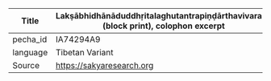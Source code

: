 |Title | Lakṣābhidhānāduddhṛitalaghutantrapiṇḍārthavivaraṇa (block print), colophon excerpt 
| --- | --- 
|pecha_id | IA74294A9
|language | Tibetan Variant
|Source | https://sakyaresearch.org